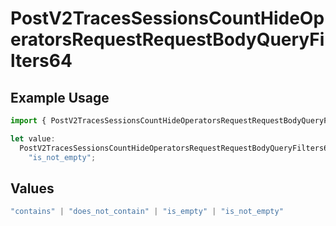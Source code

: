 # PostV2TracesSessionsCountHideOperatorsRequestRequestBodyQueryFilters64

## Example Usage

```typescript
import { PostV2TracesSessionsCountHideOperatorsRequestRequestBodyQueryFilters64 } from "@orq-ai/node/models/operations";

let value:
  PostV2TracesSessionsCountHideOperatorsRequestRequestBodyQueryFilters64 =
    "is_not_empty";
```

## Values

```typescript
"contains" | "does_not_contain" | "is_empty" | "is_not_empty"
```